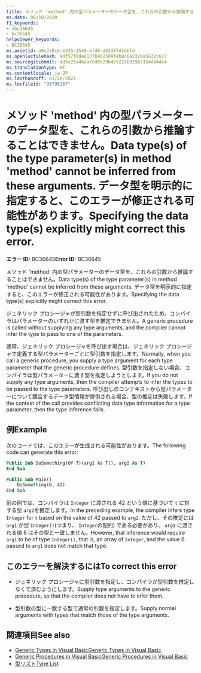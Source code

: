 ```yaml
---
title: メソッド 'method' 内の型パラメーターのデータ型を、これらの引数から推論することはできません。 データ型を明示的に指定すると、このエラーが修正される可能性があります。
ms.date: 08/10/2020
f1_keywords:
- vbc36645
- bc36645
helpviewer_keywords:
- BC36645
ms.assetid: a9c2a0ce-e225-4549-bfd8-d42df5d16bfd
ms.openlocfilehash: 9df57f0de8137b902599f4b8c6a2324a5632c6c7
ms.sourcegitcommit: 4d5e25a46aa7cd0d29b4b9227b92987354d444c4
ms.translationtype: HT
ms.contentlocale: ja-JP
ms.lasthandoff: 01/26/2021
ms.locfileid: "98795267"
---
```

# <a name="data-types-of-the-type-parameters-in-method-method-cannot-be-inferred-from-these-arguments-specifying-the-data-types-explicitly-might-correct-this-error"></a><span data-ttu-id="e7bec-103">メソッド 'method' 内の型パラメーターのデータ型を、これらの引数から推論することはできません。</span><span class="sxs-lookup"><span data-stu-id="e7bec-103">Data type(s) of the type parameter(s) in method 'method' cannot be inferred from these arguments.</span></span> <span data-ttu-id="e7bec-104">データ型を明示的に指定すると、このエラーが修正される可能性があります。</span><span class="sxs-lookup"><span data-stu-id="e7bec-104">Specifying the data type(s) explicitly might correct this error.</span></span>

<span data-ttu-id="e7bec-105">**エラー ID:** BC36645</span><span class="sxs-lookup"><span data-stu-id="e7bec-105">**Error ID:** BC36645</span></span>

<span data-ttu-id="e7bec-106">メソッド 'method' 内の型パラメーターのデータ型を、これらの引数から推論することはできません。</span><span class="sxs-lookup"><span data-stu-id="e7bec-106">Data type(s) of the type parameter(s) in method 'method' cannot be inferred from these arguments.</span></span> <span data-ttu-id="e7bec-107">データ型を明示的に指定すると、このエラーが修正される可能性があります。</span><span class="sxs-lookup"><span data-stu-id="e7bec-107">Specifying the data type(s) explicitly might correct this error.</span></span>

<span data-ttu-id="e7bec-108">ジェネリック プロシージャが型引数を指定せずに呼び出されたため、コンパイラはパラメーターのいずれかに渡す型を推定できません。</span><span class="sxs-lookup"><span data-stu-id="e7bec-108">A generic procedure is called without supplying any type arguments, and the compiler cannot infer the type to pass to one of the parameters.</span></span>

<span data-ttu-id="e7bec-109">通常、ジェネリック プロシージャを呼び出す場合は、ジェネリック プロシージャで定義する型パラメーターごとに型引数を指定します。</span><span class="sxs-lookup"><span data-stu-id="e7bec-109">Normally, when you call a generic procedure, you supply a type argument for each type parameter that the generic procedure defines.</span></span> <span data-ttu-id="e7bec-110">型引数を指定しない場合、コンパイラは型パラメーターに渡す型を推定しようとします。</span><span class="sxs-lookup"><span data-stu-id="e7bec-110">If you do not supply any type arguments, then the compiler attempts to infer the types to be passed to the type parameters.</span></span> <span data-ttu-id="e7bec-111">呼び出しのコンテキストから型パラメーターについて競合するデータ型情報が提供される場合、型の推定は失敗します。</span><span class="sxs-lookup"><span data-stu-id="e7bec-111">If the context of the call provides conflicting data type information for a type parameter, then the type inference fails.</span></span>

## <a name="example"></a><span data-ttu-id="e7bec-112">例</span><span class="sxs-lookup"><span data-stu-id="e7bec-112">Example</span></span>

<span data-ttu-id="e7bec-113">次のコードでは、このエラーが生成される可能性があります。</span><span class="sxs-lookup"><span data-stu-id="e7bec-113">The following code can generate this error:</span></span>

```vb
Public Sub DoSomething(Of T)(arg1 As T(), arg2 As T)
End Sub

Public Sub Main()
    DoSomething(6, 42)
End Sub
```  
  
<span data-ttu-id="e7bec-114">前の例では、コンパイラは `Integer` に渡される 42 という値に基づいて `t` に対する型 `arg2`を推定します。</span><span class="sxs-lookup"><span data-stu-id="e7bec-114">In the preceding example, the compiler infers type `Integer` for `t` based on the value of 42 passed to `arg2`.</span></span> <span data-ttu-id="e7bec-115">ただし、その推定には `arg1` が型 `Integer()`(つまり、 `Integer`の配列) である必要があり、 `arg1` に渡される値 6 はその型と一致しません。</span><span class="sxs-lookup"><span data-stu-id="e7bec-115">However, that inference would require `arg1` to be of type `Integer()`, that is, an array of `Integer`, and the value 6 passed to `arg1` does not match that type.</span></span>

## <a name="to-correct-this-error"></a><span data-ttu-id="e7bec-116">このエラーを解決するには</span><span class="sxs-lookup"><span data-stu-id="e7bec-116">To correct this error</span></span>

- <span data-ttu-id="e7bec-117">ジェネリック プロシージャに型引数を指定し、コンパイラが型引数を推定しなくて済むようにします。</span><span class="sxs-lookup"><span data-stu-id="e7bec-117">Supply type arguments to the generic procedure, so that the compiler does not have to infer them.</span></span>

- <span data-ttu-id="e7bec-118">型引数の型に一致する型で通常の引数を指定します。</span><span class="sxs-lookup"><span data-stu-id="e7bec-118">Supply normal arguments with types that match those of the type arguments.</span></span>

## <a name="see-also"></a><span data-ttu-id="e7bec-119">関連項目</span><span class="sxs-lookup"><span data-stu-id="e7bec-119">See also</span></span>

- [<span data-ttu-id="e7bec-120">Generic Types in Visual Basic</span><span class="sxs-lookup"><span data-stu-id="e7bec-120">Generic Types in Visual Basic</span></span>](../../programming-guide/language-features/data-types/generic-types.md)
- [<span data-ttu-id="e7bec-121">Generic Procedures in Visual Basic</span><span class="sxs-lookup"><span data-stu-id="e7bec-121">Generic Procedures in Visual Basic</span></span>](../../programming-guide/language-features/data-types/generic-procedures.md)
- [<span data-ttu-id="e7bec-122">型リスト</span><span class="sxs-lookup"><span data-stu-id="e7bec-122">Type List</span></span>](../statements/type-list.md)
